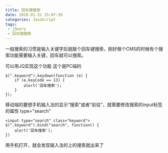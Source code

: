```yaml
---
title: 回车键搜索
date: 2018-01-31 15:07:39
categories: JavaScript
tags:
 - jQuery
 - 回车键搜索
---
```

一般搜索的习惯是输入关键字后就敲个回车键搜索，刚好做个CMS的时候有个搜索功能需要输入关键，回车就可以搜索。
<!--more-->
可以用JQ实现这个功能
这个是PC端的
```
$(".keyword").keydown(function (e) {
    if (e.keyCode == 13) {
        alert('回车搜索');
    }
});
```
移动端的要想手机输入法的显示“搜索”或者“前往”，就需要修改搜索的input标签的属性
type="search"
```
<input type="search" class="keyword">
$(".keyword").bind("search", function() {
    alert('回车搜索');
})
```
用手机打开，就会发现输入法的上的搜索就出来了
